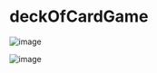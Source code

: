 ﻿# deckOfCardGame

![image](https://github.com/user-attachments/assets/f6a14c97-9eba-4635-8c46-e68eb89ce1fb)

![image](https://github.com/user-attachments/assets/c64a8fa4-1e9a-4c26-a847-27d7b7f87973)
